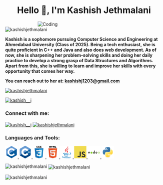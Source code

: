 <h1 align="center">Hello 👋, I'm Kashish Jethmalani</h1>
<img align="right" alt="Coding" width="400" src="https://community.wacom.com/us/wp-content/uploads/2020/07/LoFi-Girl.jpg">
<p align="left"> <img src="https://komarev.com/ghpvc/?username=kashishjethmalani&label=Profile%20views&color=0e75b6&style=flat" alt="kashishjethmalani" /> </p>
<b>
  Kashish is a sophomore pursuing Computer Science and Engineering at Ahmedabad University (Class of 2025). Being a tech enthusiast, she is quite proficient in C++ and Java and also does web development. As of now, she is sharpening her problem-solving skills and doing her daily practice to develop a strong grasp of Data Structures and Algorithms. Apart from this, she is willing to learn and improve her skills with every opportunity that comes her way.

 <br>
  
 You can reach out to her at: kashishj1203@gmail.com
  <br>
</b>
<p align="left"> <a href="https://github.com/ryo-ma/github-profile-trophy"><img src="https://github-profile-trophy.vercel.app/?username=kashishjethmalani" alt="kashishjethmalani" /></a> </p>



<p align="left"> <a href="https://twitter.com/kashish__j" target="blank"><img src="https://img.shields.io/twitter/follow/kashish__j?logo=twitter&style=for-the-badge" alt="kashish__j" /></a> </p>

<h3 align="left">Connect with me:</h3>
<p align="left">
<a href="https://twitter.com/kashish__j" target="blank"><img align="center" src="https://raw.githubusercontent.com/rahuldkjain/github-profile-readme-generator/master/src/images/icons/Social/twitter.svg" alt="kashish__j" height="30" width="40" /></a>
<a href="https://linkedin.com/in/kashishjethmalani" target="blank"><img align="center" src="https://raw.githubusercontent.com/rahuldkjain/github-profile-readme-generator/master/src/images/icons/Social/linked-in-alt.svg" alt="kashishjethmalani" height="30" width="40" /></a>
</p>

<h3 align="left">Languages and Tools:</h3>
<p align="left"> <a href="https://www.cprogramming.com/" target="_blank" rel="noreferrer"> <img src="https://raw.githubusercontent.com/devicons/devicon/master/icons/c/c-original.svg" alt="c" width="40" height="40"/> </a> <a href="https://www.w3schools.com/cpp/" target="_blank" rel="noreferrer"> <img src="https://raw.githubusercontent.com/devicons/devicon/master/icons/cplusplus/cplusplus-original.svg" alt="cplusplus" width="40" height="40"/> </a> <a href="https://www.w3schools.com/css/" target="_blank" rel="noreferrer"> <img src="https://raw.githubusercontent.com/devicons/devicon/master/icons/css3/css3-original-wordmark.svg" alt="css3" width="40" height="40"/> </a> <a href="https://www.w3.org/html/" target="_blank" rel="noreferrer"> <img src="https://raw.githubusercontent.com/devicons/devicon/master/icons/html5/html5-original-wordmark.svg" alt="html5" width="40" height="40"/> </a> <a href="https://www.java.com" target="_blank" rel="noreferrer"> <img src="https://raw.githubusercontent.com/devicons/devicon/master/icons/java/java-original.svg" alt="java" width="40" height="40"/> </a> <a href="https://developer.mozilla.org/en-US/docs/Web/JavaScript" target="_blank" rel="noreferrer"> <img src="https://raw.githubusercontent.com/devicons/devicon/master/icons/javascript/javascript-original.svg" alt="javascript" width="40" height="40"/> </a> <a href="https://nodejs.org" target="_blank" rel="noreferrer"> <img src="https://raw.githubusercontent.com/devicons/devicon/master/icons/nodejs/nodejs-original-wordmark.svg" alt="nodejs" width="40" height="40"/> </a> <a href="https://www.python.org" target="_blank" rel="noreferrer"> <img src="https://raw.githubusercontent.com/devicons/devicon/master/icons/python/python-original.svg" alt="python" width="40" height="40"/> </a> </p>

<p><img align="left" src="https://github-readme-stats.vercel.app/api/top-langs?username=kashishjethmalani&show_icons=true&locale=en&layout=compact" alt="kashishjethmalani" /></p>

<p>&nbsp;<img align="center" src="https://github-readme-stats.vercel.app/api?username=kashishjethmalani&show_icons=true&locale=en" alt="kashishjethmalani" /></p>

<p><img align="center" src="https://github-readme-streak-stats.herokuapp.com/?user=kashishjethmalani&" alt="kashishjethmalani" /></p>
